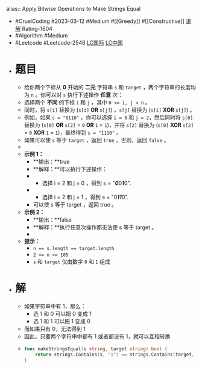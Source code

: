 alias:: Apply Bitwise Operations to Make Strings Equal

- #CruelCoding #2023-03-12 #Medium #[[Greedy]] #[[Constructive]] [讲解](https://youtu.be/6eyfhmVmrfk) Rating-1604
- #Algorithm #Medium
- #Leetcode #Leetcode-2546 [LC国际](https://leetcode.com/problems/apply-bitwise-operations-to-make-strings-equal/) [LC中国](https://leetcode.cn/problems/apply-bitwise-operations-to-make-strings-equal/)
- # 题目
	- 给你两个下标从 **0** 开始的 **二元** 字符串 `s` 和 `target` ，两个字符串的长度均为 `n` 。你可以对 `s` 执行下述操作 **任意** 次：
	- 选择两个 **不同** 的下标 `i` 和 `j` ，其中 `0 <= i, j < n` 。
	- 同时，将 `s[i]` 替换为 (`s[i]` **OR** `s[j]`) ，`s[j]` 替换为 (`s[i]` **XOR** `s[j]`) 。
	- 例如，如果 `s = "0110"` ，你可以选择 `i = 0` 和 `j = 2`，然后同时将 `s[0]` 替换为 (`s[0]` **OR** `s[2]` = `0` **OR** `1` = `1`)，并将 `s[2]` 替换为 (`s[0]` **XOR** `s[2]` = `0` **XOR** `1` = `1`)，最终得到 `s = "1110"` 。
	- 如果可以使 `s` 等于 `target` ，返回 `true` ，否则，返回 `false` 。
	-
	- **示例 1：**
		- **输出：**true
		- **解释：**可以执行下述操作：
		- - 选择 i = 2 和 j = 0 ，得到 s = "***0***0***1***0".
		- - 选择 i = 2 和 j = 1 ，得到 s = "0***11***0".
		- 可以使 s 等于 target ，返回 true 。
	- **示例 2：**
		- **输出：**false
		- **解释：**执行任意次操作都无法使 s 等于 target 。
		-
	- **提示：**
		- `n == s.length == target.length`
		- `2 <= n <= 105`
		- `s` 和 `target` 仅由数字 `0` 和 `1` 组成
- # 解
	- 如果字符串中有 1，那么：
		- 选 1 和 0 可以把 0 变成 1
		- 选 1 和 1 可以把 1 变成 0
	- 而如果只有 0，无法得到 1
	- 因此，只要两个字符串中都有 1 或者都没有 1，就可以互相转换
	- ```go
	  func makeStringsEqual(s string, target string) bool {
	      return strings.Contains(s, "1") == strings.Contains(target, "1")
	  }
	  ```